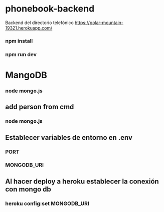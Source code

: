 # phonebook-backend
Backend del directorio telefónico
https://polar-mountain-19321.herokuapp.com/

### npm install

### npm run dev

# MangoDB

### node mongo.js <password>

## add person from cmd

### node mongo.js <password> <namePerson> <numberPerson>

## Establecer variables de entorno en .env

### PORT

### MONGODB_URI

## Al hacer deploy a heroku establecer la conexión con mongo db

### heroku config:set MONGODB_URI

